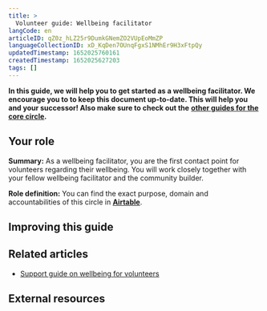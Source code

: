 ```yaml
---
title: >
  Volunteer guide: Wellbeing facilitator
langCode: en
articleID: qZ0z_hLZ25r9DumkGNemZO2VUpEoMmZP
languageCollectionID: xD_KqDen7OUnqFgxS1NMhEr9H3xFtpQy
updatedTimestamp: 1652025760161
createdTimestamp: 1652025627203
tags: []
---
```


**In this guide, we will help you to get started as a wellbeing facilitator. We encourage you to to keep this document up-to-date. This will help you and your successor! Also make sure to check out the** [**other guides for the core circle**](/support/core)**.**

## **Your role**

**Summary:** As a wellbeing facilitator, you are the first contact point for volunteers regarding their wellbeing. You will work closely together with your fellow wellbeing facilitator and the community builder.

**Role definition:** You can find the exact purpose, domain and accountabilities of this circle in [**Airtable**](https://airtable.com/shrgU5rF75woG9SHq/tbloV4g8loVisebVz/viwwMs1CKcvYURh2R/recKx1fPlHsMAnvwq).

## **Improving this guide**

## **Related articles**

-   [Support guide on wellbeing for volunteers](/support/wellbeing-volunteers)

## **External resources**